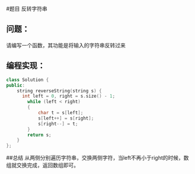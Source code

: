 #题目
反转字符串
## 问题：
#### 
请编写一个函数，其功能是将输入的字符串反转过来
## 编程实现：
```C++
class Solution {
public:
    string reverseString(string s) {
      int left = 0, right = s.size() - 1;
        while (left < right) 
        {
            char t = s[left];
            s[left++] = s[right];
            s[right--] = t;
        }
        return s;
    }
};
```
##总结
从两侧分别遍历字符串，交换两侧字符，当left不再小于right的时候，数组就交换完成，返回数组即可。